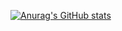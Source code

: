 [![Anurag's GitHub stats](https://github-readme-stats.vercel.app/api?username=MotorTruck1221&show_icons=true&theme=gotham)](https://github.com/anuraghazra/github-readme-stats)
